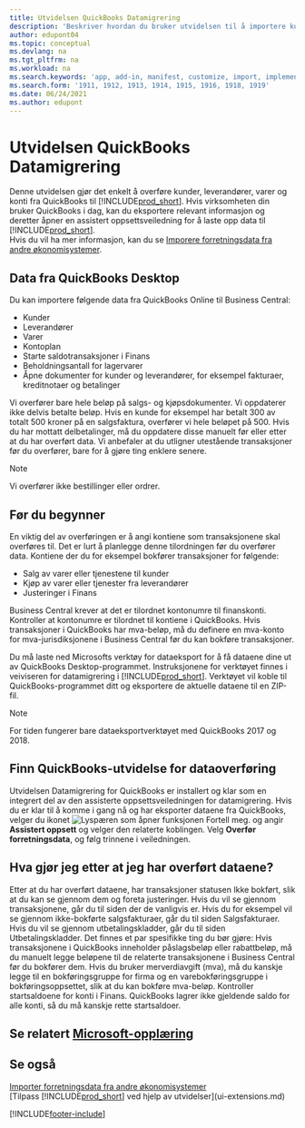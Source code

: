```yaml
---
title: Utvidelsen QuickBooks Datamigrering
description: 'Beskriver hvordan du bruker utvidelsen til å importere kunder, leverandører, varer og konti fra QuickBooks Desktop til Business Central.'
author: edupont04
ms.topic: conceptual
ms.devlang: na
ms.tgt_pltfrm: na
ms.workload: na
ms.search.keywords: 'app, add-in, manifest, customize, import, implement'
ms.search.form: '1911, 1912, 1913, 1914, 1915, 1916, 1918, 1919'
ms.date: 06/24/2021
ms.author: edupont
---
```


# <a name="the-quickbooks-data-migration-extension" />Utvidelsen QuickBooks Datamigrering

Denne utvidelsen gjør det enkelt å overføre kunder, leverandører, varer og konti fra QuickBooks til [!INCLUDE[prod_short](includes/prod_short.md)]. Hvis virksomheten din bruker QuickBooks i dag, kan du eksportere relevant informasjon og deretter åpner en assistert oppsettsveiledning for å laste opp data til [!INCLUDE[prod_short](includes/prod_short.md)].  
Hvis du vil ha mer informasjon, kan du se [Imporere forretningsdata fra andre økonomisystemer](across-import-data-configuration-packages.md).

## <a name="data-from-quickbooks-desktop" />Data fra QuickBooks Desktop

Du kan importere følgende data fra QuickBooks Online til Business Central:

- Kunder  
- Leverandører  
- Varer  
- Kontoplan  
- Starte saldotransaksjoner i Finans  
- Beholdningsantall for lagervarer  
- Åpne dokumenter for kunder og leverandører, for eksempel fakturaer, kreditnotaer og betalinger  

Vi overfører bare hele beløp på salgs- og kjøpsdokumenter. Vi oppdaterer ikke delvis betalte beløp. Hvis en kunde for eksempel har betalt 300 av totalt 500 kroner på en salgsfaktura, overfører vi hele beløpet på 500. Hvis du har mottatt delbetalinger, må du oppdatere disse manuelt før eller etter at du har overført data. Vi anbefaler at du utligner utestående transaksjoner før du overfører, bare for å gjøre ting enklere senere.

> [!NOTE]
> Vi overfører ikke bestillinger eller ordrer.

## <a name="before-you-start" />Før du begynner

En viktig del av overføringen er å angi kontiene som transaksjonene skal overføres til. Det er lurt å planlegge denne tilordningen før du overfører data. Kontiene der du for eksempel bokfører transaksjoner for følgende:

- Salg av varer eller tjenestene til kunder  
- Kjøp av varer eller tjenester fra leverandører  
- Justeringer i Finans  

Business Central krever at det er tilordnet kontonumre til finanskonti. Kontroller at kontonumre er tilordnet til kontiene i QuickBooks.
Hvis transaksjoner i QuickBooks har mva-beløp, må du definere en mva-konto for mva-jurisdiksjonene i Business Central før du kan bokføre transaksjoner.

Du må laste ned Microsofts verktøy for dataeksport for å få dataene dine ut av QuickBooks Desktop-programmet.  Instruksjonene for verktøyet finnes i veiviseren for datamigrering i [!INCLUDE[prod_short](includes/prod_short.md)]. Verktøyet vil koble til QuickBooks-programmet ditt og eksportere de aktuelle dataene til en ZIP-fil.  

> [!NOTE]
> For tiden fungerer bare dataeksportverktøyet med QuickBooks 2017 og 2018.

## <a name="finding-the-quickbooks-data-migration-extension" />Finn QuickBooks-utvidelse for dataoverføring

Utvidelsen Datamigrering for QuickBooks er installert og klar som en integrert del av den assisterte oppsettsveiledningen for datamigrering. Hvis du er klar til å komme i gang nå og har eksporter dataene fra QuickBooks, velger du ikonet ![Lyspæren som åpner funksjonen Fortell meg.](media/ui-search/search_small.png "Fortell hva du vil gjøre") og angir **Assistert oppsett** og velger den relaterte koblingen. Velg **Overfør forretningsdata**, og følg trinnene i veiledningen.  

## <a name="what-do-i-do-after-i-migrate-data" />Hva gjør jeg etter at jeg har overført dataene?

Etter at du har overført dataene, har transaksjoner statusen Ikke bokført, slik at du kan se gjennom dem og foreta justeringer. Hvis du vil se gjennom transaksjonene, går du til siden der de vanligvis er. Hvis du for eksempel vil se gjennom ikke-bokførte salgsfakturaer, går du til siden Salgsfakturaer. Hvis du vil se gjennom utbetalingskladder, går du til siden Utbetalingskladder.
Det finnes et par spesifikke ting du bør gjøre: Hvis transaksjonene i QuickBooks inneholder påslagsbeløp eller rabattbeløp, må du manuelt legge beløpene til de relaterte transaksjonene i Business Central før du bokfører dem.
Hvis du bruker merverdiavgift (mva), må du kanskje legge til en bokføringsgruppe for firma og en varebokføringsgruppe i bokføringsoppsettet, slik at du kan bokføre mva-beløp.
Kontroller startsaldoene for konti i Finans. QuickBooks lagrer ikke gjeldende saldo for alle konti, så du må kanskje rette startsaldoer.

## <a name="see-related-microsoft-training" />Se relatert [Microsoft-opplæring](/training/modules/migrate-data-dynamics-365-business-central/)

## <a name="see-also" />Se også

[Importer forretningsdata fra andre økonomisystemer](across-import-data-configuration-packages.md)  
[Tilpass [!INCLUDE[prod_short](includes/prod_short.md)] ved hjelp av utvidelser](ui-extensions.md)  

[!INCLUDE[footer-include](includes/footer-banner.md)]
